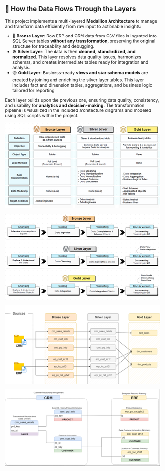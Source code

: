 ## 🔄 How the Data Flows Through the Layers

This project implements a multi-layered **Medallion Architecture** to manage and transform data efficiently from raw input to actionable insights:

- 🔹 **Bronze Layer**: Raw ERP and CRM data from CSV files is ingested into SQL Server tables **without any transformation**, preserving the original structure for traceability and debugging.
- ⚙️ **Silver Layer**: The data is then **cleaned, standardized, and normalized**. This layer resolves data quality issues, harmonizes schemas, and creates intermediate tables ready for integration and analysis.
- 🟡 **Gold Layer**: Business-ready **views and star schema models** are created by joining and enriching the silver layer tables. This layer includes fact and dimension tables, aggregations, and business logic tailored for reporting.

Each layer builds upon the previous one, ensuring data quality, consistency, and usability for **analytics and decision-making**. The transformation pipeline is visualized in the included architecture diagrams and modeled using SQL scripts within the project.





![Layers](datasets/Layers.PNG)

![Layers working](datasets/Layers_working.PNG)

![Data Flow](datasets/data_flow.PNG)

![Data Integration](datasets/data_integration.PNG)
